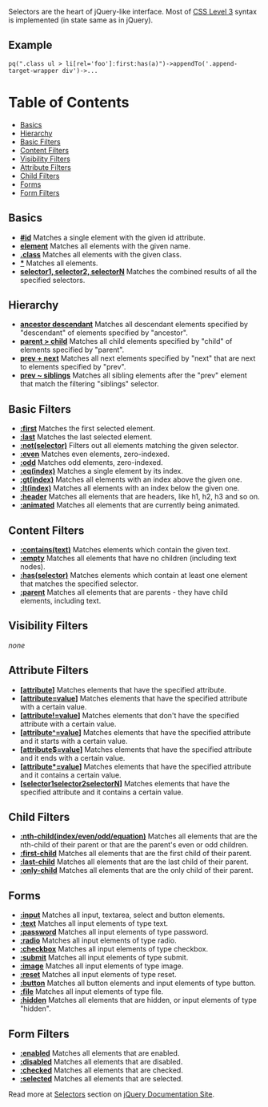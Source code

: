 Selectors are the heart of jQuery-like interface. Most of [CSS Level 3](http://www.w3.org/TR/2005/WD-css3-selectors-20051215/) syntax is implemented (in state same as in jQuery).
## Example ##
```
pq(".class ul > li[rel='foo']:first:has(a)")->appendTo('.append-target-wrapper div')->...
```
# Table of Contents #
  * [Basics](#Basics.md)
  * [Hierarchy](#Hierarchy.md)
  * [Basic Filters](#Basic_Filters.md)
  * [Content Filters](#Content_Filters.md)
  * [Visibility Filters](#Visibility_Filters.md)
  * [Attribute Filters](#Attribute_Filters.md)
  * [Child Filters](#Child_Filters.md)
  * [Forms](#Forms.md)
  * [Form Filters](#Form_Filters.md)
## Basics ##
  * **[#id](http://docs.jquery.com/Selectors/id)** Matches a single element with the given id attribute.
  * **[element](http://docs.jquery.com/Selectors/element)** Matches all elements with the given name.
  * **[.class](http://docs.jquery.com/Selectors/class)** Matches all elements with the given class.
  * **[\*](http://docs.jquery.com/Selectors/all)** Matches all elements.
  * **[selector1, selector2, selectorN](http://docs.jquery.com/Selectors/multiple)** Matches the combined results of all the specified selectors.
## Hierarchy ##
  * **[ancestor descendant](http://docs.jquery.com/Selectors/descendant)** Matches all descendant elements specified by "descendant" of elements specified by "ancestor".
  * **[parent > child](http://docs.jquery.com/Selectors/child)** Matches all child elements specified by "child" of elements specified by "parent".
  * **[prev + next](http://docs.jquery.com/Selectors/next)** Matches all next elements specified by "next" that are next to elements specified by "prev".
  * **[prev ~ siblings](http://docs.jquery.com/Selectors/siblings)** Matches all sibling elements after the "prev" element that match the filtering "siblings" selector.
## Basic Filters ##
  * **[:first](http://docs.jquery.com/Selectors/first)** Matches the first selected element.
  * **[:last](http://docs.jquery.com/Selectors/last)** Matches the last selected element.
  * **[:not(selector)](http://docs.jquery.com/Selectors/not)** Filters out all elements matching the given selector.
  * **[:even](http://docs.jquery.com/Selectors/even)** Matches even elements, zero-indexed.
  * **[:odd](http://docs.jquery.com/Selectors/odd)** Matches odd elements, zero-indexed.
  * **[:eq(index)](http://docs.jquery.com/Selectors/eq)** Matches a single element by its index.
  * **[:gt(index)](http://docs.jquery.com/Selectors/gt)** Matches all elements with an index above the given one.
  * **[:lt(index)](http://docs.jquery.com/Selectors/lt)** Matches all elements with an index below the given one.
  * **[:header](http://docs.jquery.com/Selectors/header)** Matches all elements that are headers, like h1, h2, h3 and so on.
  * **[:animated](http://docs.jquery.com/Selectors/animated)** Matches all elements that are currently being animated.
## Content Filters ##
  * **[:contains(text)](http://docs.jquery.com/Selectors/contains)** Matches elements which contain the given text.
  * **[:empty](http://docs.jquery.com/Selectors/empty)** Matches all elements that have no children (including text nodes).
  * **[:has(selector)](http://docs.jquery.com/Selectors/has)** Matches elements which contain at least one element that matches the specified selector.
  * **[:parent](http://docs.jquery.com/Selectors/parent)** Matches all elements that are parents - they have child elements, including text.
## Visibility Filters ##
_none_
## Attribute Filters ##
  * **[[attribute](http://docs.jquery.com/Selectors/attributeHas)]** Matches elements that have the specified attribute.
  * **[[attribute=value](http://docs.jquery.com/Selectors/attributeEquals)]** Matches elements that have the specified attribute with a certain value.
  * **[[attribute!=value](http://docs.jquery.com/Selectors/attributeNotEqual)]** Matches elements that don't have the specified attribute with a certain value.
  * **[[attribute^=value](http://docs.jquery.com/Selectors/attributeStartsWith)]** Matches elements that have the specified attribute and it starts with a certain value.
  * **[[attribute$=value](http://docs.jquery.com/Selectors/attributeEndsWith)]** Matches elements that have the specified attribute and it ends with a certain value.
  * **[[attribute\*=value](http://docs.jquery.com/Selectors/attributeContains)]** Matches elements that have the specified attribute and it contains a certain value.
  * **[[selector1](http://docs.jquery.com/Selectors/attributeMultiple)[selector2](selector2.md)[selectorN](selectorN.md)]** Matches elements that have the specified attribute and it contains a certain value.
## Child Filters ##
  * **[:nth-child(index/even/odd/equation)](http://docs.jquery.com/Selectors/nthChild)** Matches all elements that are the nth-child of their parent or that are the parent's even or odd children.
  * **[:first-child](http://docs.jquery.com/Selectors/firstChild)** Matches all elements that are the first child of their parent.
  * **[:last-child](http://docs.jquery.com/Selectors/lastChild)** Matches all elements that are the last child of their parent.
  * **[:only-child](http://docs.jquery.com/Selectors/onlyChild)** Matches all elements that are the only child of their parent.
## Forms ##
  * **[:input](http://docs.jquery.com/Selectors/input)** Matches all input, textarea, select and button elements.
  * **[:text](http://docs.jquery.com/Selectors/text)** Matches all input elements of type text.
  * **[:password](http://docs.jquery.com/Selectors/password)** Matches all input elements of type password.
  * **[:radio](http://docs.jquery.com/Selectors/radio)** Matches all input elements of type radio.
  * **[:checkbox](http://docs.jquery.com/Selectors/checkbox)** Matches all input elements of type checkbox.
  * **[:submit](http://docs.jquery.com/Selectors/submit)** Matches all input elements of type submit.
  * **[:image](http://docs.jquery.com/Selectors/image)** Matches all input elements of type image.
  * **[:reset](http://docs.jquery.com/Selectors/reset)** Matches all input elements of type reset.
  * **[:button](http://docs.jquery.com/Selectors/button)** Matches all button elements and input elements of type button.
  * **[:file](http://docs.jquery.com/Selectors/file)** Matches all input elements of type file.
  * **[:hidden](http://docs.jquery.com/Selectors/hidden)** Matches all elements that are hidden, or input elements of type "hidden".
## Form Filters ##
  * **[:enabled](http://docs.jquery.com/Selectors/enabled)** Matches all elements that are enabled.
  * **[:disabled](http://docs.jquery.com/Selectors/disabled)** Matches all elements that are disabled.
  * **[:checked](http://docs.jquery.com/Selectors/checked)** Matches all elements that are checked.
  * **[:selected](http://docs.jquery.com/Selectors/selected)** Matches all elements that are selected.

Read more at [Selectors](http://docs.jquery.com/Selectors) section on [jQuery Documentation Site](http://docs.jquery.com/).